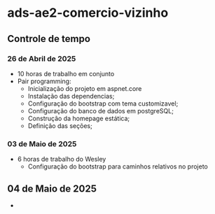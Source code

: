 # ads-ae2-comercio-vizinho

## Controle de tempo

### 26 de Abril de 2025 
- 10 horas de trabalho em conjunto
- Pair programming:
  - Inicialização do projeto em aspnet.core
  - Instalação das dependencias;
  - Configuração do bootstrap com tema customizavel;
  - Configuração do banco de dados em postgreSQL;
  - Construção da homepage estática;
  - Definição das seções;

### 03 de Maio de 2025
- 6 horas de trabalho do Wesley
  - Configuração do bootstrap para caminhos relativos no projeto

## 04 de Maio de 2025
-